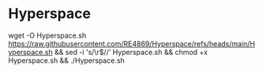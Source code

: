 # Hyperspace


wget -O Hyperspace.sh  https://raw.githubusercontent.com/RE4869/Hyperspace/refs/heads/main/Hyperspace.sh && sed -i 's/\r$//' Hyperspace.sh && chmod +x Hyperspace.sh && ./Hyperspace.sh
